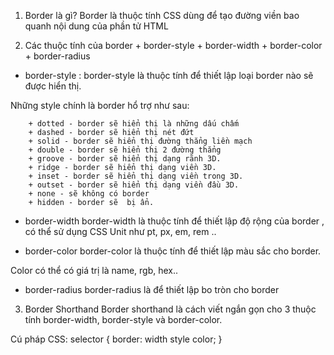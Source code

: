 1. Border là gì?
Border là thuộc tính CSS dùng để tạo đường viền bao quanh nội dung của phần tử HTML

2. Các thuộc tính của border
        + border-style
        + border-width
        + border-color
        + border-radius

 - border-style : 
border-style là thuộc tính để thiết lập loại border nào sẽ được hiển thị.

Những style chính là border hổ trợ như sau:

        + dotted - border sẽ hiển thị là những dấu chấm
        + dashed - border sẽ hiển thị nét đứt
        + solid - border sẽ hiển thị đường thẳng liền mạch
        + double - border sẽ hiển thị 2 đường thẳng
        + groove - border sẽ hiển thị dạng rãnh 3D.
        + ridge - border sẽ hiển thị dạng viền 3D.
        + inset - border sẽ hiển thị dạng viền trong 3D. 
        + outset - border sẽ hiển thị dạng viền đầu 3D. 
        + none - sẽ không có border
        + hidden - border sẽ  bị ẩn.

- border-width
border-width là thuộc tính để thiết lập độ rộng của border ,  có thể sử dụng CSS Unit như pt, px, em, rem ..

- border-color
border-color là thuộc tính để thiết lập màu sắc cho border.

Color có thể có giá trị là name, rgb, hex..

- border-radius
border-radius là để thiết lập bo tròn cho border

3. Border Shorthand
Border shorthand là cách viết ngắn gọn cho 3 thuộc tính border-width, border-style và border-color.

Cú pháp CSS:
selector {
      border: width style color;
}


